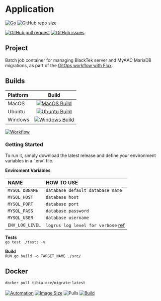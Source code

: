 # Application

[![Go](https://img.shields.io/github/go-mod/go-version/tibia-oce/migrate)](https://golang.org/doc/go1.16)
![GitHub repo size](https://img.shields.io/github/repo-size/tibia-oce/migrate)

[![GitHub pull request](https://img.shields.io/github/issues-pr/tibia-oce/migrate)](https://github.com/tibia-oce/migrate/pulls)
[![GitHub issues](https://img.shields.io/github/issues/tibia-oce/migrate)](https://github.com/tibia-oce/migrate/issues)


## Project

Batch job container for managing BlackTek server and MyAAC MariaDB migrations, as part of the [GitOps workflow with Flux](https://github.com/tibia-oce/oci/tree/main/kubernetes/apps/mariadb).

## Builds
| Platform       | Build        |
| :------------- | :----------: |
| MacOS          | [![MacOS Build](https://github.com/tibia-oce/migrate/actions/workflows/ci-build-macos.yml/badge.svg?branch=main)](https://github.com/tibia-oce/migrate/actions/workflows/ci-build-macos.yml)   |
| Ubuntu         | [![Ubuntu Build](https://github.com/tibia-oce/migrate/actions/workflows/ci-build-ubuntu.yml/badge.svg?branch=main)](https://github.com/tibia-oce/migrate/actions/workflows/ci-build-ubuntu.yml) |
| Windows        | [![Windows Build](https://github.com/tibia-oce/migrate/actions/workflows/ci-build-windows.yml/badge.svg?branch=main)](https://github.com/tibia-oce/migrate/actions/workflows/ci-build-windows.yml) |

[![Workflow](https://github.com/tibia-oce/migrate/actions/workflows/ci-multiplat-release.yml/badge.svg)](https://github.com/tibia-oce/migrate/actions/workflows/ci-multiplat-release.yml)

### Getting **Started**

To run it, simply download the latest release and define your environment variables in a '.env' file.

**Enviroment Variables**

|       NAME          |            HOW TO USE                |
| :------------------ | :----------------------------------  |
|`MYSQL_DBNAME`       | `database default database name`     |
|`MYSQL_HOST`         | `database host`                      |
|`MYSQL_PORT`         | `database port`                      |
|`MYSQL_PASS`         | `database password`                  |
|`MYSQL_USER`         | `database username`                  |
|`ENV_LOG_LEVEL`      | `logrus log level for verbose` [ref](https://pkg.go.dev/github.com/sirupsen/logrus#Level)   |

**Tests**  
`go test ./tests -v`

**Build**  
`RUN go build -o TARGET_NAME ./src/`

## Docker
`docker pull tibia-oce/migrate:latest`<br><br>
[![Automation](https://img.shields.io/docker/cloud/automated/tibia-oce/migrate)](https://hub.docker.com/r/tibia-oce/migrate)
[![Image Size](https://img.shields.io/docker/image-size/tibia-oce/migrate)](https://hub.docker.com/r/tibia-oce/migrate/tags?page=1&ordering=last_updated)
![Pulls](https://img.shields.io/docker/pulls/tibia-oce/migrate)
[![Build](https://img.shields.io/docker/cloud/build/tibia-oce/migrate)](https://hub.docker.com/r/tibia-oce/migrate/builds)
